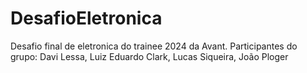 # DesafioEletronica
Desafio final de eletronica do trainee 2024 da Avant.
Participantes do grupo: Davi Lessa, Luiz Eduardo Clark, Lucas Siqueira, João Ploger
